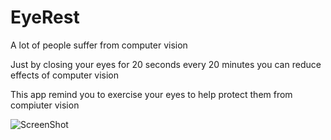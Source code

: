 # EyeRest

A lot of people suffer from computer vision 

Just by closing your eyes for 20 seconds every 20 minutes you can reduce effects of computer vision 

This app remind you to exercise your eyes to help protect them from compiuter vision

![ScreenShot](https://user-images.githubusercontent.com/34211835/33527674-c9a01d46-d87a-11e7-93f7-7c42cc64507d.PNG
)
